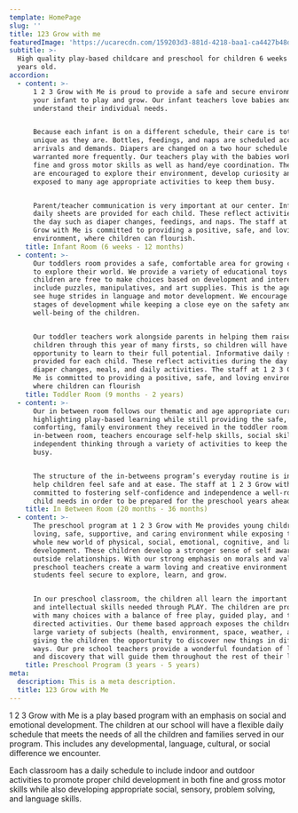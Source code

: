 ```yaml
---
template: HomePage
slug: ''
title: 123 Grow with me
featuredImage: 'https://ucarecdn.com/159203d3-881d-4218-baa1-ca4427b48d0d/'
subtitle: >-
  High quality play-based childcare and preschool for children 6 weeks to 7
  years old.
accordion:
  - content: >-
      1 2 3 Grow with Me is proud to provide a safe and secure environment for
      your infant to play and grow. Our infant teachers love babies and
      understand their individual needs. 


      Because each infant is on a different schedule, their care is totally as
      unique as they are. Bottles, feedings, and naps are scheduled according to
      arrivals and demands. Diapers are changed on a two hour schedule unless
      warranted more frequently. Our teachers play with the babies working on
      fine and gross motor skills as well as hand/eye coordination. The infants
      are encouraged to explore their environment, develop curiosity and are
      exposed to many age appropriate activities to keep them busy.


      Parent/teacher communication is very important at our center. Informative
      daily sheets are provided for each child. These reflect activities during
      the day such as diaper changes, feedings, and naps. The staff at 1 2 3
      Grow with Me is committed to providing a positive, safe, and loving
      environment, where children can flourish.
    title: Infant Room (6 weeks - 12 months)
  - content: >-
      Our toddlers room provides a safe, comfortable area for growing children
      to explore their world. We provide a variety of educational toys which
      children are free to make choices based on development and interest. These
      include puzzles, manipulatives, and art supplies. This is the age where we
      see huge strides in language and motor development. We encourage all
      stages of development while keeping a close eye on the safety and
      well-being of the children.


      Our toddler teachers work alongside parents in helping them raise their
      children through this year of many firsts, so children will have the
      opportunity to learn to their full potential. Informative daily sheets are
      provided for each child. These reflect activities during the day such as
      diaper changes, meals, and daily activities. The staff at 1 2 3 Grow with
      Me is committed to providing a positive, safe, and loving environment
      where children can flourish
    title: Toddler Room (9 months - 2 years)
  - content: >-
      Our in between room follows our thematic and age appropriate curriculum,
      highlighting play-based learning while still providing the safe,
      comforting, family environment they received in the toddler room. In the
      in-between room, teachers encourage self-help skills, social skills, and
      independent thinking through a variety of activities to keep the children
      busy.


      The structure of the in-betweens program’s everyday routine is in place to
      help children feel safe and at ease. The staff at 1 2 3 Grow with Me is
      committed to fostering self-confidence and independence a well-rounded
      child needs in order to be prepared for the preschool years ahead. 
    title: In Between Room (20 months - 36 months)
  - content: >-
      The preschool program at 1 2 3 Grow with Me provides young children with a
      loving, safe, supportive, and caring environment while exposing them to a
      whole new world of physical, social, emotional, cognitive, and language
      development. These children develop a stronger sense of self awareness and
      outside relationships. With our strong emphasis on morals and values, our
      preschool teachers create a warm loving and creative environment where
      students feel secure to explore, learn, and grow.


      In our preschool classroom, the children all learn the important social
      and intellectual skills needed through PLAY. The children are provided
      with many choices with a balance of free play, guided play, and teacher
      directed activities. Our theme based approach exposes the children to a
      large variety of subjects (health, environment, space, weather, and more!)
      giving the children the opportunity to discover new things in different
      ways. Our pre school teachers provide a wonderful foundation of learning
      and discovery that will guide them throughout the rest of their lives.
    title: Preschool Program (3 years - 5 years)
meta:
  description: This is a meta description.
  title: 123 Grow with Me
---
```

1 2 3 Grow with Me is a play based program with an emphasis on social and emotional development. The children at our school will have a flexible daily schedule that meets the needs of all the children and families served in our program. This includes any developmental, language, cultural, or social difference we encounter. 

Each classroom has a daily schedule to include indoor and outdoor activities to promote proper child development in both fine and gross motor skills while also developing appropriate social, sensory, problem solving, and language skills. 
